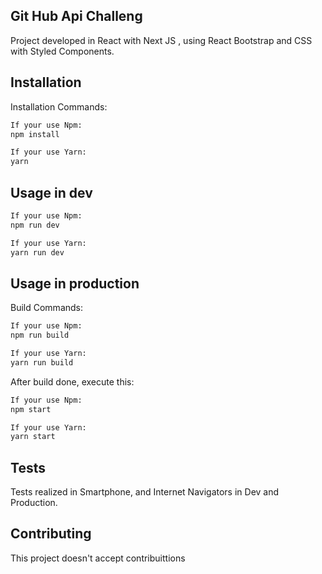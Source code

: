 ## Git Hub Api Challeng

Project developed in React with Next JS , using React Bootstrap and CSS with Styled Components.

## Installation

Installation Commands:

```python
If your use Npm:
npm install
```
```python
If your use Yarn:
yarn
```

## Usage in dev

```python
If your use Npm:
npm run dev
```
```python
If your use Yarn:
yarn run dev
```
## Usage in production

Build Commands:
```python
If your use Npm:
npm run build
```
```python
If your use Yarn:
yarn run build
```
After build done, execute this:
```python
If your use Npm:
npm start
```
```python
If your use Yarn:
yarn start
```
## Tests
Tests realized in Smartphone, and Internet Navigators in Dev and Production.

## Contributing
This project doesn't accept contribuittions


